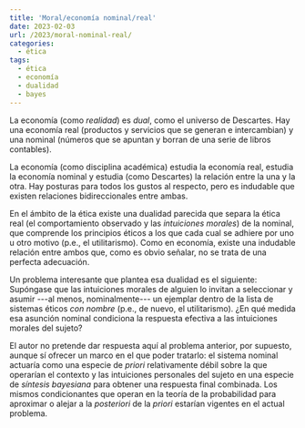 ```yaml
---
title: 'Moral/economía nominal/real'
date: 2023-02-03
url: /2023/moral-nominal-real/
categories:
  - ética
tags:
  - ética
  - economía
  - dualidad
  - bayes
---
```


La economía (como _realidad_) es _dual_, como el universo de Descartes. Hay una economía real (productos y servicios que se generan e intercambian) y una nominal (números que se apuntan y borran de una serie de libros contables).

La economía (como disciplina académica) estudia la economía real, estudia la economía nominal y estudia (como Descartes) la relación entre la una y la otra. Hay posturas para todos los gustos al respecto, pero es indudable que existen relaciones bidireccionales entre ambas.

En el ámbito de la ética existe una dualidad parecida que separa la ética real (el comportamiento observado y las _intuiciones morales_) de la nominal, que comprende los principios éticos a los que cada cual se adhiere por uno u otro motivo (p.e., el utilitarismo). Como en economía, existe una indudable relación entre ambos que, como es obvio señalar, no se trata de una perfecta adecuación.

Un problema interesante que plantea esa dualidad es el siguiente: Supóngase que las intuiciones morales de alguien lo invitan a seleccionar y asumir ---al menos, nominalmente--- un ejemplar dentro de la lista de sistemas éticos _con nombre_ (p.e., de nuevo, el utilitarismo). ¿En qué medida esa asunción nominal condiciona la respuesta efectiva a las intuiciones morales del sujeto?

El autor no pretende dar respuesta aquí al problema anterior, por supuesto, aunque sí ofrecer un marco en el que poder tratarlo: el sistema nominal actuaría como una especie de _priori_ relativamente débil sobre la que operarían el contexto y las intuiciones personales del sujeto en una especie de _síntesis bayesiana_ para obtener una respuesta final combinada. Los mismos condicionantes que operan en la teoría de la probabilidad para aproximar o alejar a la _posteriori_ de la _priori_ estarían vigentes en el actual problema.